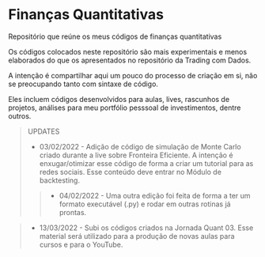 # Finanças Quantitativas
Repositório que reúne os meus códigos de finanças quantitativas

Os códigos colocados neste repositório são mais experimentais e menos elaborados do que os apresentados no repositório da Trading com Dados.

A intenção é compartilhar aqui um pouco do processo de criação em si, não se preocupando tanto com sintaxe de código.

Eles incluem códigos desenvolvidos para aulas, lives, rascunhos de projetos, análises para meu portfólio pesssoal de investimentos, dentre outros.

> UPDATES
> * 03/02/2022 - Adição de código de simulação de Monte Carlo criado durante a live sobre Fronteira Eficiente. A intenção é enxugar/otimizar esse código de forma a criar um tutorial para as redes sociais. Esse conteúdo deve entrar no Módulo de backtesting.
> > * 04/02/2022 - Uma outra edição foi feita de forma a ter um formato executável (.py) e rodar em outras rotinas já prontas.

> * 13/03/2022 - Subi os códigos criados na Jornada Quant 03. Esse material será utilizado para a produção de novas aulas para cursos e para o YouTube.
